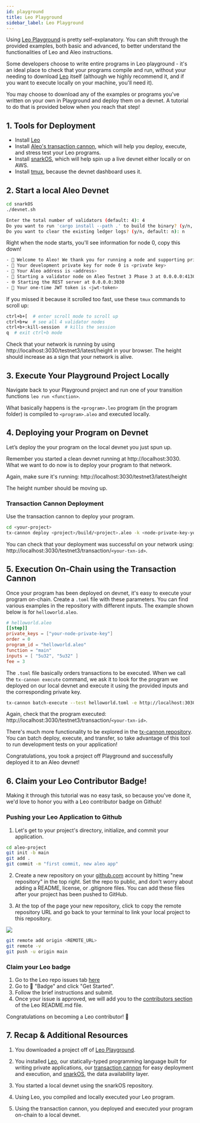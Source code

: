 ```yaml
---
id: playground
title: Leo Playground
sidebar_label: Leo Playground
---
```


Using [Leo Playground](https://play.leo-lang.org/) is pretty self-explanatory. You can shift through the provided examples, both basic and advanced, to better understand the functionalities of Leo and Aleo instructions.

Some developers choose to write entire programs in Leo playground - it's an ideal place to check that your programs compile and run, without your needing to download [Leo](https://developer.aleo.org/leo/installation) itself (although we highly recommend it, and if you want to execute locally on your machine, you'll need it).

You may choose to download any of the examples or programs you've written on your own in Playground and deploy them on a devnet. A tutorial to do that is provided below when you reach that step!

## 1. Tools for Deployment

<!-- markdown-link-check-disable -->
- Install [Leo](https://developer.aleo.org/leo/installation)
- Install [Aleo's transaction cannon](https://github.com/AleoHQ/tx-cannon), which will help you deploy, execute, and stress test your Leo programs.
- Install [snarkOS](https://github.com/AleoHQ/snarkOS), which will help spin up a live devnet either locally or on AWS.
- Install [tmux](https://formulae.brew.sh/formula/tmux), because the devnet dashboard uses it. 
<!-- markdown-link-check-enable -->

## 2. Start a local Aleo Devnet

```bash
cd snarkOS
./devnet.sh

Enter the total number of validators (default: 4): 4
Do you want to run 'cargo install --path .' to build the binary? (y/n, default: y): n
Do you want to clear the existing ledger logs? (y/n, default: n): n
```

Right when the node starts, you'll see information for node 0, copy this down! 

```bash
- 👋 Welcome to Aleo! We thank you for running a node and supporting privacy.
- 🔑 Your development private key for node 0 is <private key>
- 🪪 Your Aleo address is <address>
- 🧭 Starting a validator node on Aleo Testnet 3 Phase 3 at 0.0.0.0:4130
- 🌐 Starting the REST server at 0.0.0.0:3030
- 🔑 Your one-time JWT token is <jwt-token>
```

If you missed it because it scrolled too fast, use these `tmux` commands to scroll up:

```bash
ctrl+b+[  # enter scroll mode to scroll up
ctrl+b+w  # see all 4 validator nodes
ctrl+b+:kill-session  # kills the session
q  # exit ctrl+b mode
```

<!-- markdown-link-check-disable -->
Check that your network is running by using http://localhost:3030/testnet3/latest/height in your browser. The height should increase as a sign that your network is alive.
<!-- markdown-link-check-enable -->

## 3. Execute Your Playground Project Locally

Navigate back to your Playground project and run one of your transition functions `leo run <function>`.

What basically happens is the `<program>.leo` program (in the program folder) is compiled to `<program>.aleo` and executed locally.

## 4. Deploying your Program on Devnet

Let’s deploy the your program on the local devnet you just spun up.

<!-- markdown-link-check-disable -->
Remember you started a clean devnet running at http://localhost:3030. What we want to do now is to deploy your program to that network.

Again, make sure it's running: http://localhost:3030/testnet3/latest/height

The height number should be moving up.
<!-- markdown-link-check-enable -->

### Transaction Cannon Deployment

<!-- markdown-link-check-disable -->
Use the transaction cannon to deploy your program.

```bash
cd <your-project>
tx-cannon deploy <project>/build/<project>.aleo -k <node-private-key-you-jotted-down-earlier> --fee 3 -e http://localhost:3030
```

You can check that your deployment was successful on your network using: http://localhost:3030/testnet3/transaction/`<your-txn-id>`.
<!-- markdown-link-check-enable -->

## 5. Execution On-Chain using the Transaction Cannon 

Once your program has been deployed on devnet, it's easy to execute your program on-chain. Create a `.toml` file with these parameters. You can find various examples in the repository with different inputs. The example shown below is for `helloworld.aleo`.

```toml
# helloworld.aleo
[[step]]
private_keys = ["your-node-private-key"]
order = 0
program_id = "helloworld.aleo"
function = "main"
inputs = [ "5u32", "5u32" ]
fee = 3
```

The `.toml` file basically orders transactions to be executed. When we call the `tx-cannon execute` command, we ask it to look for the program we deployed on our local devnet and execute it using the provided inputs and the corresponding private key. 

<!-- markdown-link-check-disable -->
```bash
tx-cannon batch-execute --test helloworld.toml -e http://localhost:3030
```

Again, check that the program executed: http://localhost:3030/testnet3/transaction/`<your-txn-id>`.

There's much more functionality to be explored in the [tx-cannon repository](https://github.com/AleoHQ/tx-cannon). You can batch deploy, execute, and transfer, so take advantage of this tool to run development tests on your application!

<!-- markdown-link-check-disable -->

Congratulations, you took a project off Playground and successfully deployed it to an Aleo devnet!

## 6. Claim your Leo Contributor Badge!

Making it through this tutorial was no easy task, so because you've done it, we'd love to honor you with a Leo contributor badge on Github!

### Pushing your Leo Application to Github

1. Let's get to your project's directory, initialize, and commit your application.

```bash
cd aleo-project
git init -b main
git add .
git commit -m "first commit, new aleo app"
```

2. Create a new repository on your [github.com](https://github.com/new) account by hitting "new repository" in the top right. Set the repo to public, and don't worry about adding a README, license, or .gitignore files. You can add these files after your project has been pushed to GitHub. 

3. At the top of the page your new repository, click to copy the remote repository URL and go back to your terminal to link your local project to this repository.

![ ](https://docs.github.com/assets/cb-48149/mw-1440/images/help/repository/copy-remote-repository-url-quick-setup.webp)

```bash
git remote add origin <REMOTE_URL>
git remote -v
git push -u origin main
```

### Claim your Leo badge
1. Go to the Leo repo issues tab [here](https://github.com/AleoHQ/leo/issues/new/choose)
2. Go to 🥇 "Badge" and click "Get Started".
3. Follow the brief instructions and submit.
4. Once your issue is approved, we will add you to the [contributors section](https://github.com/AleoHQ/leo#%EF%B8%8F-contributors) of the Leo README.md file.

Congratulations on becoming a Leo contributor! 🎉

## 7. Recap & Additional Resources

1. You downloaded a project off of [Leo Playground](https://play.leo-lang.org/).

<!-- markdown-link-check-disable -->
2. You installed [Leo](https://developer.aleo.org/leo/), our statically-typed programming language built for writing private applications, our [transaction cannon](https://github.com/AleoHQ/tx-cannon) for easy deployment and execution, and [snarkOS](https://github.com/AleoHQ/snarkOS), the data availability layer.
<!-- markdown-link-check-enable -->

3. You started a local devnet using the snarkOS repository.

4. Using Leo, you compiled and locally executed your Leo program.

5. Using the transaction cannon, you deployed and executed your program on-chain to a local devnet. 
